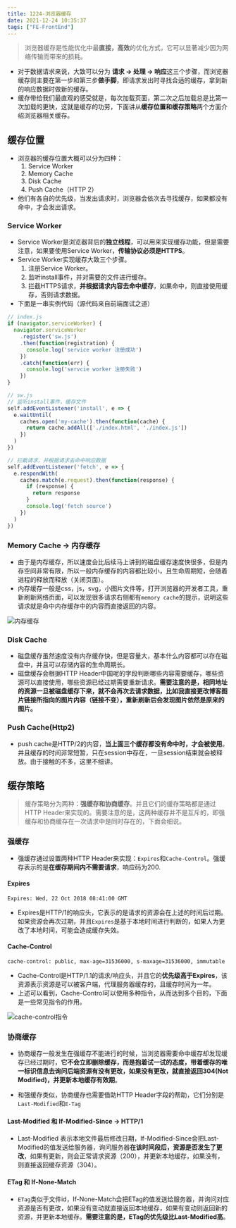 ```yaml
---
title: 1224-浏览器缓存
date: 2021-12-24 10:35:37
tags: ["FE-FrontEnd"]
---
```


> 浏览器缓存是性能优化中最**直接，高效**的优化方式，它可以显著减少因为网络传输而带来的损耗。

* 对于数据请求来说，大致可以分为 **请求 -> 处理 -> 响应**这三个步骤，而浏览器缓存则主要在第一步和第三步**做手脚**，即请求发出时寻找合适的缓存，拿到新的响应数据时做新的缓存。
* 缓存带给我们最直观的感受就是，每次加载页面，第二次之后加载总是比第一次加载的更快，这就是缓存的功劳，下面讲从**缓存位置和缓存策略**两个方面介绍浏览器相关缓存。



## 缓存位置

* 浏览器的缓存位置大概可以分为四种：
  1. Service Worker
  2. Memory Cache
  3. Disk Cache
  4. Push Cache（HTTP 2）
* 他们有各自的优先级，当发出请求时，浏览器会依次去寻找缓存，如果都没有命中，才会发出请求。



### Service Worker

* Service Worker是浏览器背后的**独立线程**，可以用来实现缓存功能，但是需要注意，如果要使用Service Worker，**传输协议必须是HTTPS**。
* Service Worker实现缓存大致三个步骤。
  1. 注册Service Worker。
  2. 监听install事件，并对需要的文件进行缓存。
  3. 拦截HTTPS请求，**并根据请求内容去命中缓存**，如果命中，则直接使用缓存，否则请求数据。
* 下面是一串实例代码（源代码来自前端面试之道）

```js
// index.js
if (navigator.serviceWorker) {
  navigator.serviceWorker
    .register('sw.js')
    .then(function(registration) {
      console.log('service worker 注册成功')
    })
    .catch(function(err) {
      console.log('servcie worker 注册失败')
    })
}

// sw.js
// 监听install事件，缓存文件
self.addEventListener('install', e => {
  e.waitUntil(
    caches.open('my-cache').then(function(cache) {
      return cache.addAll(['./index.html', './index.js'])
    })
  )
})

// 拦截请求，并根据请求去命中响应数据
self.addEventListener('fetch', e => {
  e.respondWith(
    caches.match(e.request).then(function(response) {
      if (response) {
        return response
      }
      console.log('fetch source')
    })
  )
})

```



### Memory Cache -> 内存缓存

* 由于是内存缓存，所以速度会比后续马上讲到的磁盘缓存速度快很多，但是内存空间非常有限，所以一般内存缓存的内容都比较小，且生命周期短，会随着进程的释放而释放（关闭页面）。
* 内存缓存一般是css，js，svg，小图片文件等，打开浏览器的开发者工具，重新刷新网络页面，可以发现很多请求右侧都有`memory cache`的提示，说明这些请求就是命中内存缓存中的内容而直接返回的内容。

![内存缓存](https://lao-lan-go.oss-cn-beijing.aliyuncs.com/runtu_blog/pages/%E5%86%85%E5%AD%98%E7%BC%93%E5%AD%98.png)



### Disk Cache

* 磁盘缓存虽然速度没有内存缓存快，但是容量大，基本什么内容都可以存在磁盘中，并且可以存储内容的生命周期长。
* 磁盘缓存会根据HTTP Header中国呢的字段判断哪些内容需要缓存，哪些资源可以直接使用，哪些资源已经过期需要重新请求。**需要注意的是，相同地址的资源一旦被磁盘缓存下来，就不会再次去请求数据，比如我直接更改博客图片链接所指向的图片内容（链接不变），重新刷新后会发现图片依然是原来的图片。**



### Push Cache(Http2)

* push cache是HTTP/2的内容，**当上面三个缓存都没有命中时，才会被使用**。并且缓存的时间非常短暂，只在session中存在，一旦session结束就会被释放。由于接触的不多，这里不细讲。





## 缓存策略

> 缓存策略分为两种：**强缓存和协商缓存**。并且它们的缓存策略都是通过HTTP Header来实现的。需要注意的是，这两种缓存并不是互斥的，即强缓存和协商缓存在一次请求中是同时存在的，下面会细说。

### 强缓存

* 强缓存通过设置两种HTTP Header来实现：`Expires`和`Cache-Control`。强缓存表示的是**在缓存期间内不需要请求**，响应码为200.

#### Expires

```http
Expires: Wed, 22 Oct 2018 08:41:00 GMT
```

* Expires是HTTP/1的响应头，它表示的是请求的资源会在上述的时间后过期。如果资源会再次过期，并且`Expires`是基于本地时间进行判断的，如果人为更改了本地时间，可能会造成缓存失效。



#### Cache-Control

````http
cache-control: public, max-age=31536000, s-maxage=31536000, immutable
````

* Cache-Control是HTTP/1.1的请求/响应头，并且它的**优先级高于Expires**，该资源表示资源是可以被客户端，代理服务器缓存的，且缓存时间为一年。
* 上述可以看到，Cache-Control可以使用多种指令，从而达到多个目的，下面是一些常见指令的作用。

![cache-control指令](https://lao-lan-go.oss-cn-beijing.aliyuncs.com/runtu_blog/pages/cache-control.png)





### 协商缓存

* 协商缓存一般发生在强缓存不能进行的时候，当浏览器需要命中缓存却发现缓存已经过期时，**它不会立即删除缓存，而是抱着试一试的态度，带着缓存的唯一标识信息去询问后端资源有没有更改，如果没有更改，就直接返回304(Not Modified)，并更新本地缓存有效期**。

* 和强缓存类似，协商缓存也需要借助HTTP Header字段的帮助，它们分别是`Last-Modified`和`E-Tag`



#### Last-Modified 和 If-Modified-Since -> HTTP/1

* Last-Modified 表示本地文件最后修改日期，If-Modified-Since会把Last-Modified的值发送给服务器，询问服务器**在该时间段后，资源是否发生了更改**，如果有更新，则会正常请求资源（200），并更新本地缓存，如果没有，则直接返回缓存资源（304）。



#### ETag 和 If-None-Match

* `ETag`类似于文件id，If-None-Match会把ETag的值发送给服务器，并询问对应资源是否有更改，如果没有变动就直接返回本地缓存，如果有变动则返回新的资源，并更新本地缓存。**需要注意的是，ETag的优先级比Last-Modified高**。
